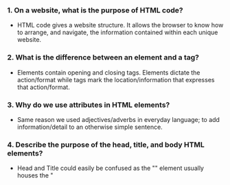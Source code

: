 ###  1. On a website, what is the purpose of HTML code?
* HTML code gives a website structure. It allows the browser to know how to arrange, and navigate, the information contained within each unique website.
### 2. What is the difference between an element and a tag?
  * Elements contain opening and closing tags. Elements dictate the action/format while tags mark the location/information that expresses that action/format.
### 3. Why do we use attributes in HTML elements?
  * Same reason we used adjectives/adverbs in everyday language; to add information/detail to an otherwise simple sentence.
### 4. Describe the purpose of the head, title, and body HTML elements?
  * Head and Title could easily be confused as the "<head>" element usually houses the "<title>" element. The former may contain information about the page besides just the title, but it will not show in the main browser window. The title element contains the words that make up the title of the page, usually displayed at the top of the browser, above the HTML bar, or as the title of a browser Tab. The body element will contain most of the information as it denotes the main browser window.
### 5. In your browser (Chrome), how do you view the source of a website?
  * On the Menu bar: view > developer > view source. There is a shortcut available: option + command + U
### 6. List five different HTML elements and what they are used for.
  1. `<h1></h1>` The first of six possible heading levels. This would be the main heading.
  2. `<b></b>` Makes content between tags display as bold text.
  3. `<i></i>` Makes content between tags display as italic text.
  4. `<br />` introduces a line break without forming a new paragraph, in poems for example.
  5. `<cite></cite>` It helps the bowser/search engines recognize where a reference to a book, film, research paper is made
  vs. simple italics, where it would just be a random collection of words.  
### What are empty elements?
  * Elements that do not contain any words between opening and closing tabs, hence usually written as a single element with a space and forward slash as the <br /> "line break" element example above. The empty element <link /> allows for stylesheets to be paired with HTML files. Images are also inserted using an empty elements. Empty elements can behave as inline or block elements depending on how and where they are used.

### What is semantic markup?
  * Hinted upon in example five above, elements used for semantic markup are less to change the appearance of a website and more to provide the browser extra information. It allows meaningful information to stand out from the rest of the page. Semantic markup is particularly useful when optimize your website for search engines and/or screen readers. Increased accessibility lead to increased traffic, which is generally good.
    
### What are three new semantic elements introduced in HTML 5?
  1. <article> </article> determines what sections of the web page could stand alone, as a whole article, blog post, or comment.
  2. <nav></nav> contains the major navigational blocks of a website: Home, About Us, Contact Us, etc....
  3. <aside></aside> within <article></article> it helps contain information that is not critical to the article but helpful, as in a glossary. When it is outside the article element, it acts as a container for content that is related to the entire page as in a box of links or updating feeds (stocks, tweets....).



  Code Pen link:
  <p class="codepen" data-height="265" data-theme-id="default" data-default-tab="html,result" data-user="emontealvo" data-slug-hash="zYxggQd" style="height: 265px; box-sizing: border-box; display: flex; align-items: center; justify-content: center; border: 2px solid; margin: 1em 0; padding: 1em;" data-pen-title="Why Learn Web Development">
  <span>See the Pen <a href="https://codepen.io/emontealvo/pen/zYxggQd">
  Why Learn Web Development</a> by Edwin Montealvo (<a href="https://codepen.io/emontealvo">@emontealvo</a>)
  on <a href="https://codepen.io">CodePen</a>.</span>
</p>
<script async src="https://static.codepen.io/assets/embed/ei.js"></script>
